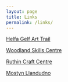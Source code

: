 ```yaml
---
layout: page
title: Links
permalink: /links/
---
```


[Helfa Gelf Art Trail](http://www.helfagelf.co.uk/en/artists/mandy-coates-and-rosie-farey/)

[Woodland Skills Centre](http://woodlandskillscentre.co.uk/woodland-skills-courses/)

[Ruthin Craft Centre](http://ruthincraftcentre.org.uk/)

[Mostyn Llandudno](http://www.mostyn.org/)
